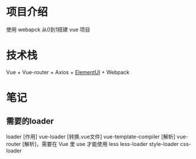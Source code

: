 # 项目介绍
使用 webapck 从0到1搭建 vue 项目

# 技术栈
Vue + Vue-router + Axios + [ElementUI](http://element-cn.eleme.io/#/zh-CN/component/steps) + Webpack

# 笔记
## 需要的loader
loader [作用]
vue-loader [转换.vue文件]
vue-template-compiler [解析<template></template>]
vue-router [解析<router-view></router-view>]，需要在 Vue 里 use 才能使用
less less-loader
style-loader
css-loader